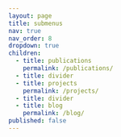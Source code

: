 ```yaml
---
layout: page
title: submenus
nav: true
nav_order: 8
dropdown: true
children:
  - title: publications
    permalink: /publications/
  - title: divider
  - title: projects
    permalink: /projects/
  - title: divider
  - title: blog
    permalink: /blog/
published: false
---
```

